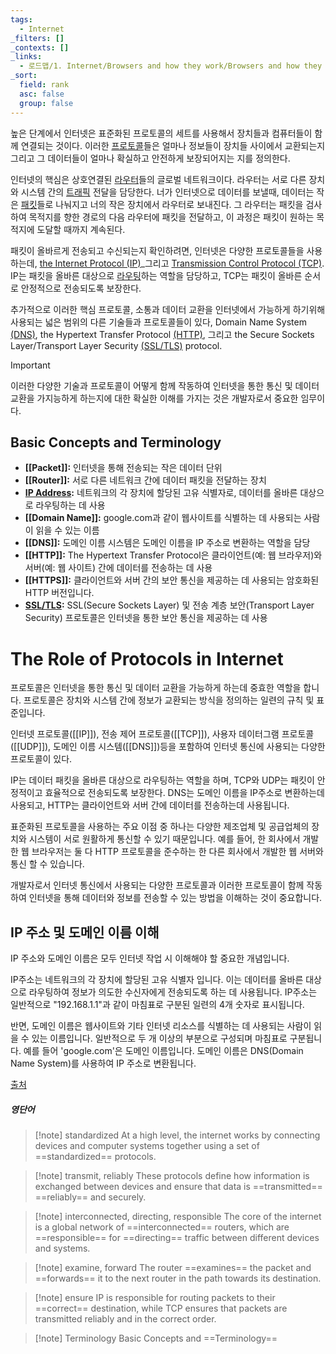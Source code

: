 ```yaml
---
tags:
  - Internet
_filters: []
_contexts: []
_links:
  - 로드맵/1. Internet/Browsers and how they work/Browsers and how they work.md
_sort:
  field: rank
  asc: false
  group: false
---
```


높은 단계에서 인터넷은 표준화된 프로토콜의 세트를 사용해서 장치들과 컴퓨터들이 함께 연결되는 것이다. 이러한 [프로토콜](Protocol.md)들은 얼마나 정보들이 장치들 사이에서 교환되는지 그리고 그 데이터들이 얼마나 확실하고 안전하게 보장되어지는 지를 정의한다.

인터넷의 핵심은 상호연결된 [라우터](Router.md)들의 글로벌 네트워크이다. 라우터는 서로 다른 장치와 시스템 간의 [트래픽](Traffic.md) 전달을 담당한다. 너가 인터넷으로 데이터를 보낼때, 데이터는 작은 [패킷](Packet.md)들로 나눠지고 너의 작은 장치에서 라우터로 보내진다. 그 라우터는 패킷을 검사하여 목적지를 향한 경로의 다음 라우터에 패킷을 전달하고, 이 과정은 패킷이 원하는 목적지에 도달할 때까지 계속된다.

패킷이 올바르게 전송되고 수신되는지 확인하려면, 인터넷은 다양한 프로토콜들을 사용하는데, [the Internet Protocol (IP)](IP.md)_그리고 [Transmission Control Protocol (TCP)](TCP.md). IP는 패킷을 올바른 대상으로 [라우팅](Routing.md)하는 역할을 담당하고, TCP는 패킷이 올바른 순서로 안정적으로 전송되도록 보장한다.

추가적으로 이러한 핵심 프로토콜, 소통과 데이터 교환을 인터넷에서 가능하게 하기위해 사용되는 넓은 범위의 다른 기술들과 프로토콜들이 있다, Domain Name System [(DNS)](DNS.md), the Hypertext Transfer Protocol [(HTTP)](HTTP.md), 그리고 the Secure Sockets Layer/Transport Layer Security [(SSL/TLS)](SSL,TLS.md) protocol. 

>[!important] 
>이러한 다양한 기술과 프로토콜이 어떻게 함께 작동하여 인터넷을 통한 통신 및 데이터 교환을 가지능하게 하는지에 대한 확실한 이해를 가지는 것은 개발자로서 중요한 임무이다.

## Basic Concepts and Terminology

- **[[Packet]]:** 인터넷을 통해 전송되는 작은 데이터 단위
- **[[Router]]:** 서로 다른 네트워크 간에 데이터 패킷을 전달하는 장치
- **[IP Address](IP):** 네트워크의 각 장치에 할당된 고유 식별자로, 데이터를 올바른 대상으로 라우팅하는 데 사용
- **[[Domain Name]]:** google.com과 같이 웹사이트를 식별하는 데 사용되는 사람이 읽을 수 있는 이름
- **[[DNS]]:** 도메인 이름 시스템은 도메인 이름을 IP 주소로 변환하는 역할을 담당
- **[[HTTP]]:** The Hypertext Transfer Protocol은 클라이언트(예: 웹 브라우저)와 서버(예: 웹 사이트) 간에 데이터를 전송하는 데 사용
- **[[HTTPS]]:** 클라이언트와 서버 간의 보안 통신을 제공하는 데 사용되는 암호화된 HTTP 버전입니다.
- **[SSL/TLS](SSL,TLS.md):** SSL(Secure Sockets Layer) 및 전송 계층 보안(Transport Layer Security) 프로토콜은 인터넷을 통한 보안 통신을 제공하는 데 사용

# The Role of Protocols in Internet
프로토콜은 인터넷을 통한 통신 및 데이터 교환을 가능하게 하는데 중효한 역할을 합니다.
프로토콜은 장치와 시스템 간에 정보가 교환되는 방식을 정의하는 일련의 규칙 및 표준입니다.

인터넷 프로토콜([[IP]]), 전송 제어 프로토콜([[TCP]]), 사용자 데이터그램 프로토콜([[UDP]]), 도메인 이름 시스템([[DNS]])등을 포함하여 인터넷 통신에 사용되는 다양한 프로토콜이 있다.

IP는 데이터 패킷을 올바른 대상으로 라우팅하는 역할을 하며, TCP와 UDP는 패킷이 안정적이고 효율적으로 전송되도록 보장한다. DNS는 도메인 이름을 IP주소로 변환하는데 사용되고, HTTP는 클라이언트와 서버 간에 데이터를 전송하는데 사용됩니다.

표준화된 프로토콜을 사용하는 주요 이점 중 하나는 다양한 제조업체 및 공급업체의 장치와 시스템이 서로 원활하게 통신할 수 있기 때문입니다. 예를 들어, 한 회사에서 개발한 웹 브라우저는 둘 다 HTTP 프로토콜을 준수하는 한 다른 회사에서 개발한 웹 서버와 통신 할 수 있습니다.

개발자로서 인터넷 통신에서 사용되는 다양한 프로토콜과 이러한 프로토콜이 함께 작동하여 인터넷을 통해 데이터와 정보를 전송할 수 있는 방법을 이해하는 것이 중요합니다.

## IP 주소 및 도메인 이름 이해
IP 주소와 도메인 이름은 모두 인터넷 작업 시 이해해야 할 중요한 개념입니다.

IP주소는 네트워크의 각 장치에 할당된 고유 식별자 입니다. 이는 데이터를 올바른 대상으로 라우팅하여 정보가 의도한 수신자에게 전송되도록 하는 데 사용됩니다. IP주소는 일반적으로 "192.168.1.1"과 같이 마침표로 구분된 일련의 4개 숫자로 표시됩니다. 

반면, 도메인 이름은 웹사이트와 기타 인터넷 리소스를 식별하는 데 사용되는 사람이 읽을 수 있는 이름입니다. 일반적으로 두 개 이상의 부분으로 구성되며 마침표로 구분됩니다. 예를 들어 'google.com'은 도메인 이름입니다. 도메인 이름은 DNS(Domain Name System)를 사용하여 IP 주소로 변환됩니다.

[출처](https://cs.fyi/guide/how-does-internet-work)
##### 영단어
>[!note] standardized
>At a high level, the internet works by connecting devices and computer systems together using a set of ==standardized== protocols.

>[!note] transmit, reliably
>These protocols define how information is exchanged between devices and ensure that data is ==transmitted== ==reliably== and securely.

>[!note] interconnected, directing, responsible
The core of the internet is a global network of ==interconnected== routers, which are ==responsible== for ==directing== traffic between different devices and systems.

>[!note] examine, forward
>The router ==examines== the packet and ==forwards== it to the next router in the path towards its destination.

>[!note] ensure
>IP is responsible for routing packets to their ==correct== destination, while TCP ensures that packets are transmitted reliably and in the correct order.

>[!note] Terminology
>Basic Concepts and ==Terminology==